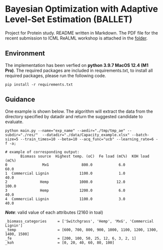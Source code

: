 # Bayesian Optimization with Adaptive Level-Set Estimation (BALLET)
Project for Protein study. README written in Markdown. The PDF file for the recent submission to ICML ReALML workshop is attached in the [folder](./zhang22ballet.pdf).

## Environment
The implementation has been verfied on **python 3.9.7 MacOS 12.4 (M1 Pro)**.
The required packages are included in requirements.txt, to install all required packages, please run the following code.

```shell
pip install -r requirements.txt
```

## Guidance
One example is shown below. The algorithm will extract the data from the directory specified by datadir and return the suggested candidate to evaluate.

```shell
python main.py --name="exp_name" --aedir="./tmp/tmp_ae" --subdir="./res/"  --datadir="./data/Capacity_example.xlsx" --batch-size=5 --train_times=10 --beta=10 --acq_func="ucb" --learning_rate=6 -f -a;

# example of corresponding output:
       Biomass source  Highest temp. (oC)  Fe load (mC%)  KOH load (mC%)
0                MxG               800.0            6.0            60.0
1  Commercial Lignin              1100.0            1.0            40.0
2               Hemp              1000.0           12.0           100.0
3               Hemp              1200.0            6.0            40.0
4  Commercial Lignin              1100.0            3.0            40.0
```


***Note***: valid value of each attributes (2160 in toal)
```
_biomass_categories     = ['Switchgrass', 'Hemp', 'MxG', 'Commercial Lignin']
_temp                   = [600, 700, 800, 900, 1000, 1100, 1200, 1300, 1400, 1500]
_fe                     = [200, 100, 50, 25, 12, 6, 3, 2, 1]
_koh                    = [0, 20, 40, 60, 80, 100]
```

